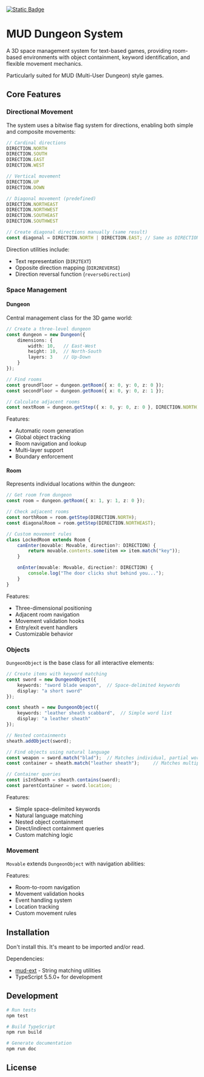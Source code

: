 [![Static Badge](https://img.shields.io/badge/documentation-orange)]([https://jackindisguise.github.io/mud-ext/](https://jackindisguise.github.io/mud-dungeon-template/))

# MUD Dungeon System

A 3D space management system for text-based games, providing room-based environments with object containment, keyword identification, and flexible movement mechanics.

Particularly suited for MUD (Multi-User Dungeon) style games.

## Core Features

### Directional Movement
The system uses a bitwise flag system for directions, enabling both simple and composite movements:

```typescript
// Cardinal directions
DIRECTION.NORTH
DIRECTION.SOUTH
DIRECTION.EAST
DIRECTION.WEST

// Vertical movement
DIRECTION.UP
DIRECTION.DOWN

// Diagonal movement (predefined)
DIRECTION.NORTHEAST
DIRECTION.NORTHWEST
DIRECTION.SOUTHEAST
DIRECTION.SOUTHWEST

// Create diagonal directions manually (same result)
const diagonal = DIRECTION.NORTH | DIRECTION.EAST; // Same as DIRECTION.NORTHEAST
```

Direction utilities include:
- Text representation (`DIR2TEXT`)
- Opposite direction mapping (`DIR2REVERSE`)
- Direction reversal function (`reverseDirection`)

### Space Management

#### Dungeon
Central management class for the 3D game world:

```typescript
// Create a three-level dungeon
const dungeon = new Dungeon({
    dimensions: {
        width: 10,   // East-West
        height: 10,  // North-South
        layers: 3    // Up-Down
    }
});

// Find rooms
const groundFloor = dungeon.getRoom({ x: 0, y: 0, z: 0 });
const secondFloor = dungeon.getRoom({ x: 0, y: 0, z: 1 });

// Calculate adjacent rooms
const nextRoom = dungeon.getStep({ x: 0, y: 0, z: 0 }, DIRECTION.NORTH);
```

Features:
- Automatic room generation
- Global object tracking
- Room navigation and lookup
- Multi-layer support
- Boundary enforcement

#### Room
Represents individual locations within the dungeon:

```typescript
// Get room from dungeon
const room = dungeon.getRoom({ x: 1, y: 1, z: 0 });

// Check adjacent rooms
const northRoom = room.getStep(DIRECTION.NORTH);
const diagonalRoom = room.getStep(DIRECTION.NORTHEAST);

// Custom movement rules
class LockedRoom extends Room {
    canEnter(movable: Movable, direction?: DIRECTION) {
        return movable.contents.some(item => item.match("key"));
    }

    onEnter(movable: Movable, direction?: DIRECTION) {
        console.log("The door clicks shut behind you...");
    }
}
```

Features:
- Three-dimensional positioning
- Adjacent room navigation
- Movement validation hooks
- Entry/exit event handlers
- Customizable behavior

### Objects
`DungeonObject` is the base class for all interactive elements:

```typescript
// Create items with keyword matching
const sword = new DungeonObject({
    keywords: "sword blade weapon",  // Space-delimited keywords
	display: "a short sword"
});

const sheath = new DungeonObject({
    keywords: "leather sheath scabbard",  // Simple word list
	display: "a leather sheath"
});

// Nested containments
sheath.addObject(sword);

// Find objects using natural language
const weapon = sword.match("blad");  // Matches individual, partial words
const container = sheath.match("leather sheath");     // Matches multiple keyword

// Container queries
const isInSheath = sheath.contains(sword);
const parentContainer = sword.location;
```

Features:
- Simple space-delimited keywords
- Natural language matching
- Nested object containment
- Direct/indirect containment queries
- Custom matching logic

### Movement
`Movable` extends `DungeonObject` with navigation abilities:

Features:
- Room-to-room navigation
- Movement validation hooks
- Event handling system
- Location tracking
- Custom movement rules

## Installation
Don't install this. It's meant to be imported and/or read.

Dependencies:
- [mud-ext](https://github.com/jackindisguise/mud-ext) - String matching utilities
- TypeScript 5.5.0+ for development

## Development

```bash
# Run tests
npm test

# Build TypeScript
npm run build

# Generate documentation
npm run doc
```

## License